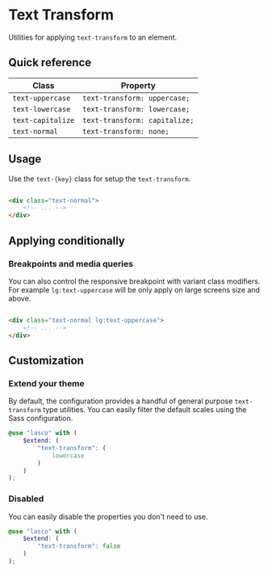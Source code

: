 # Text Transform

Utilities for applying `text-transform` to an element.

## Quick reference

| Class             | Property                      |
|-------------------|-------------------------------|
| `text-uppercase`  | `text-transform: uppercase;`  |
| `text-lowercase`  | `text-transform: lowercase;`  |
| `text-capitalize` | `text-transform: capitalize;` |
| `text-normal`     | `text-transform: none;`       |

## Usage

Use the `text-{key}` class for setup the `text-transform`.

```html

<div class="text-normal">
    <!-- ... -->
</div>
```

## Applying conditionally

### Breakpoints and media queries

You can also control the responsive breakpoint with variant class modifiers. For example `lg:text-uppercase` will be
only apply on large screens size and above.

```html

<div class="text-normal lg:text-uppercase">
    <!-- ... -->
</div>
```

## Customization

### Extend your theme

By default, the configuration provides a handful of general purpose `text-transform` type utilities. You can easily
filter the default scales using the Sass configuration.

```scss
@use "lasco" with (
    $extend: (
        "text-transform": (
            lowercase
        )
    )
);
```

### Disabled

You can easily disable the properties you don't need to use.

```scss
@use "lasco" with (
    $extend: (
        "text-transform": false
    )
);
```
